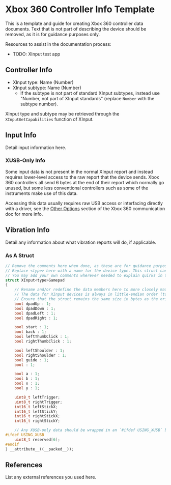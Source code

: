 # Xbox 360 Controller Info Template

This is a template and guide for creating Xbox 360 controller data documents. Text that is not part of describing the device should be removed, as it is for guidance purposes only.

Resources to assist in the documentation process:

- TODO: XInput test app 

## Controller Info

- XInput type: Name (Number)
- XInput subtype: Name (Number)
  - If the subtype is not part of standard XInput subtypes, instead use "Number, not part of XInput standards" (replace `Number` with the subtype number).

XInput type and subtype may be retrieved through the `XInputGetCapabilities` function of XInput.

## Input Info

Detail input information here.

### XUSB-Only Info

Some input data is not present in the normal XInput report and instead requires lower-level access to the raw report that the device sends. Xbox 360 controllers all send 6 bytes at the end of their report which normally go unused, but some less conventional controllers such as some of the instruments make use of this data.

Accessing this data usually requires raw USB access or interfacing directly with a driver, see the [Other Options](../Controller%20Communication%20Basics/Xbox%20360.md#other-options) section of the Xbox 360 communication doc for more info.

## Vibration Info

Detail any information about what vibration reports will do, if applicable.

### As A Struct

```cpp
// Remove the comments here when done, as these are for guidance purposes only.
// Replace <type> here with a name for the device type. This struct can be usable in place of the regular XINPUT_GAMEPAD struct.
// You may add your own comments wherever needed to explain quirks in the inputs.
struct XInput<type>Gamepad
{
    // Rename and/or redefine the data members here to more closely match the reported data from the controller.
    // The data for XInput devices is always in little-endian order (to my knowledge at least), so keep that in mind when redefining.
    // Ensure that the struct remains the same size in bytes as the original struct.
    bool dpadUp : 1;
    bool dpadDown : 1;
    bool dpadLeft : 1;
    bool dpadRight : 1;

    bool start : 1;
    bool back : 1;
    bool leftThumbClick : 1;
    bool rightThumbClick : 1;

    bool leftShoulder : 1;
    bool rightShoulder : 1;
    bool guide : 1;
    bool : 1;

    bool a : 1;
    bool b : 1;
    bool x : 1;
    bool y : 1;

    uint8_t leftTrigger;
    uint8_t rightTrigger;
    int16_t leftStickX;
    int16_t leftStickY;
    int16_t rightStickX;
    int16_t rightStickY;

    // Any XUSB-only data should be wrapped in an `#ifdef USING_XUSB` block like so:
#ifdef USING_XUSB
    uint8_t reserved[6];
#endif
} __attribute__((__packed__));
```

## References

List any external references you used here.
